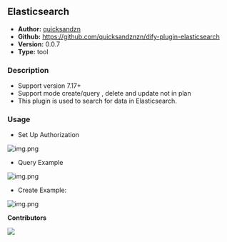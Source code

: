 ## Elasticsearch

- **Author:** [quicksandzn](https://github.com/quicksandznzn)
- **Github:** https://github.com/quicksandznzn/dify-plugin-elasticsearch
- **Version:** 0.0.7
- **Type:** tool

### Description
- Support version 7.17+
- Support mode create/query , delete and update not in plan
- This plugin is used to search for data in Elasticsearch.

### Usage

- Set Up Authorization

![img.png](_assets/img-5.png)

- Query Example

![img.png](_assets/img-2.png)

- Create Example:

![img.png](_assets/img-3.png)

**Contributors**

<a href="https://github.com/quicksandznzn/dify-plugin-elasticsearch/graphs/contributors">
  <img src="https://contrib.rocks/image?repo=quicksandznzn/dify-plugin-elasticsearch" />
</a>